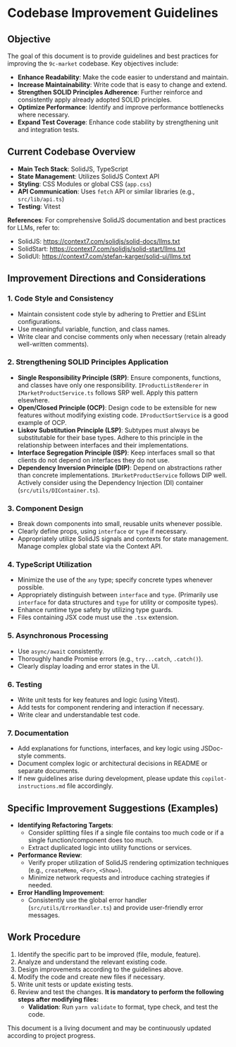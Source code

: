 # Codebase Improvement Guidelines

## Objective

The goal of this document is to provide guidelines and best practices for improving the `9c-market` codebase. Key objectives include:

-   **Enhance Readability**: Make the code easier to understand and maintain.
-   **Increase Maintainability**: Write code that is easy to change and extend.
-   **Strengthen SOLID Principles Adherence**: Further reinforce and consistently apply already adopted SOLID principles.
-   **Optimize Performance**: Identify and improve performance bottlenecks where necessary.
-   **Expand Test Coverage**: Enhance code stability by strengthening unit and integration tests.

## Current Codebase Overview

-   **Main Tech Stack**: SolidJS, TypeScript
-   **State Management**: Utilizes SolidJS Context API
-   **Styling**: CSS Modules or global CSS (`app.css`)
-   **API Communication**: Uses `fetch` API or similar libraries (e.g., `src/lib/api.ts`)
-   **Testing**: Vitest

**References**: For comprehensive SolidJS documentation and best practices for LLMs, refer to:
- SolidJS: https://context7.com/solidjs/solid-docs/llms.txt
- SolidStart: https://context7.com/solidjs/solid-start/llms.txt
- SolidUI: https://context7.com/stefan-karger/solid-ui/llms.txt

## Improvement Directions and Considerations

### 1. Code Style and Consistency

-   Maintain consistent code style by adhering to Prettier and ESLint configurations.
-   Use meaningful variable, function, and class names.
-   Write clear and concise comments only when necessary (retain already well-written comments).

### 2. Strengthening SOLID Principles Application

-   **Single Responsibility Principle (SRP)**: Ensure components, functions, and classes have only one responsibility. `IProductListRenderer` in `IMarketProductService.ts` follows SRP well. Apply this pattern elsewhere.
-   **Open/Closed Principle (OCP)**: Design code to be extensible for new features without modifying existing code. `IProductSortService` is a good example of OCP.
-   **Liskov Substitution Principle (LSP)**: Subtypes must always be substitutable for their base types. Adhere to this principle in the relationship between interfaces and their implementations.
-   **Interface Segregation Principle (ISP)**: Keep interfaces small so that clients do not depend on interfaces they do not use.
-   **Dependency Inversion Principle (DIP)**: Depend on abstractions rather than concrete implementations. `IMarketProductService` follows DIP well. Actively consider using the Dependency Injection (DI) container (`src/utils/DIContainer.ts`).

### 3. Component Design

-   Break down components into small, reusable units whenever possible.
-   Clearly define props, using `interface` or `type` if necessary.
-   Appropriately utilize SolidJS signals and contexts for state management. Manage complex global state via the Context API.

### 4. TypeScript Utilization

-   Minimize the use of the `any` type; specify concrete types whenever possible.
-   Appropriately distinguish between `interface` and `type`. (Primarily use `interface` for data structures and `type` for utility or composite types).
-   Enhance runtime type safety by utilizing type guards.
-   Files containing JSX code must use the `.tsx` extension.

### 5. Asynchronous Processing

-   Use `async/await` consistently.
-   Thoroughly handle Promise errors (e.g., `try...catch`, `.catch()`).
-   Clearly display loading and error states in the UI.

### 6. Testing

-   Write unit tests for key features and logic (using Vitest).
-   Add tests for component rendering and interaction if necessary.
-   Write clear and understandable test code.

### 7. Documentation

-   Add explanations for functions, interfaces, and key logic using JSDoc-style comments.
-   Document complex logic or architectural decisions in README or separate documents.
-   If new guidelines arise during development, please update this `copilot-instructions.md` file accordingly.

## Specific Improvement Suggestions (Examples)

-   **Identifying Refactoring Targets**:
    -   Consider splitting files if a single file contains too much code or if a single function/component does too much.
    -   Extract duplicated logic into utility functions or services.
-   **Performance Review**:
    -   Verify proper utilization of SolidJS rendering optimization techniques (e.g., `createMemo`, `<For>`, `<Show>`).
    -   Minimize network requests and introduce caching strategies if needed.
-   **Error Handling Improvement**:
    -   Consistently use the global error handler (`src/utils/ErrorHandler.ts`) and provide user-friendly error messages.

## Work Procedure

1.  Identify the specific part to be improved (file, module, feature).
2.  Analyze and understand the relevant existing code.
3.  Design improvements according to the guidelines above.
4.  Modify the code and create new files if necessary.
5.  Write unit tests or update existing tests.
6.  Review and test the changes. **It is mandatory to perform the following steps after modifying files:**
    -   **Validation**: Run `yarn validate` to format, type check, and test the code.

This document is a living document and may be continuously updated according to project progress.
